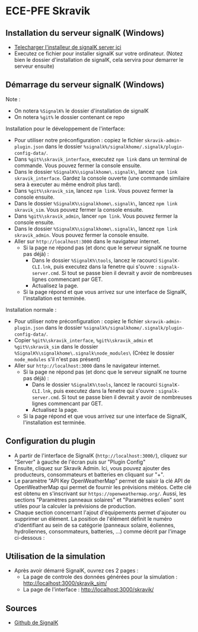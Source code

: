 


# ECE-PFE Skravik
## Installation du serveur signalK (Windows)
- [Telecharger l'installeur de signalK server ici](https://github.com/SignalK/signalk-server-windows/releases/latest/download/signalk-server-setup.exe)
- Executez ce fichier pour installer signalK sur votre ordinateur. (Notez bien le dossier d'installation de signalK, cela servira pour demarrer le serveur ensuite)

## Démarrage du serveur signalK (Windows)
Note : 
- On notera `%SignalK%` le dossier d'installation de signalK
- On notera `%git%` le dossier contenant ce repo

Installation pour le développement de l'interface:

- Pour utiliser notre préconfiguration : copiez le fichier `skravik-admin-plugin.json` dans le dossier `%signalk%/signalkhome/.signalk/plugin-config-data/`.
- Dans `%git%\skravik_interface`, executez `npm link` dans un terminal de commande. Vous pouvez fermer la console ensuite.
- Dans le dossier `%SignalK%\signalkhome\.signalk\`, lancez `npm link skravik_interface`. Gardez la console ouverte (une commande similaire sera à executer au même endroit plus tard).
- Dans `%git%\skravik_sim`, lancez `npm link`. Vous pouvez fermer la console ensuite.
- Dans le dossier `%SignalK%\signalkhome\.signalk\`, lancez `npm link skravik_sim`. Vous pouvez fermer la console ensuite.
- Dans `%git%\skravik_admin`, lancer `npm link`. Vous pouvez fermer la console ensuite.
- Dans le dossier `%SignalK%\signalkhome\.signalk\`, lancez `npm link skravik_admin`. Vous pouvez fermer la console ensuite.
- Aller sur `http://localhost:3000` dans le navigateur internet.
	- Si la page ne répond pas (et donc que le serveur signalK ne tourne pas déjà) : 
		- Dans le dossier `%SignalK%\tools`, lancez le racourci `SignalK-CLI.lnk`, puis executez dans la fenetre qui s'ouvre : `signalk-server.cmd`. Si tout se passe bien il devrait y avoir de nombreuses lignes commencant par GET.
		- Actualisez la page.
	- Si la page répond et que vous arrivez sur une interface de SignalK, l'installation est terminée.

Installation normale :

- Pour utiliser notre préconfiguration : copiez le fichier `skravik-admin-plugin.json` dans le dossier `%signalk%/signalkhome/.signalk/plugin-config-data/`.
- Copier `%git%\skravik_interface`, `%git%\skravik_admin` et `%git%\skravik_sim` dans le dossier `%SignalK%\signalkhome\.signalk\node_modules\` (Créez le dossier `node_modules` s'il n'est pas présent)
- Aller sur `http://localhost:3000` dans le navigateur internet.
	- Si la page ne répond pas (et donc que le serveur signalK ne tourne pas déjà) : 
		- Dans le dossier `%SignalK%\tools`, lancez le racourci `SignalK-CLI.lnk`, puis executez dans la fenetre qui s'ouvre : `signalk-server.cmd`. Si tout se passe bien il devrait y avoir de nombreuses lignes commencant par GET.
		- Actualisez la page.
	- Si la page répond et que vous arrivez sur une interface de SignalK, l'installation est terminée.

## Configuration du plugin
- A partir de l'interface de SignalK (`http://localhost:3000/`), cliquez sur "Server" à gauche de l'écran puis sur "Plugin Config"
- Ensuite, cliquez sur Skravik Admin. Ici, vous pouvez ajouter des producteurs, consommateurs et batteries en cliquant sur "+".
- Le paramètre "API Key OpenWeatherMap" permet de saisir la clé API de OpenWeatherMap qui permet de fournir les prévisions météos. Cette clé est obtenu en s'inscrivant sur `https://openweathermap.org/`. Aussi, les sections "Paramètres panneaux solaires" et "Paramètres eolien" sont utiles pour la calculer la prévisions de production.
- Chaque section concernant l'ajout d'équipements permet d'ajouter ou supprimer un élément. La position de l'élément définit le numéro d'identifiant au sein de sa catégorie (panneaux solaire, éoliennes, hydroliennes, consommateurs, batteries, ...) comme décrit par l'image ci-dessous : 
## Utilisation de la simulation
- Après avoir démarré SignalK, ouvrez ces 2 pages :
	- La page de controle des données générées pour la simulation : [http://localhost:3000/skravik_sim/](http://localhost:3000/skravik_sim/)
	- La page de l'interface : [http://localhost:3000/skravik/](http://localhost:3000/skravik/)


## Sources
- [Github de SignalK](https://github.com/SignalK/signalk-server-windows)
